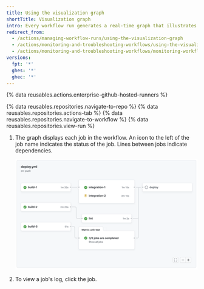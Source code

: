 ```yaml
---
title: Using the visualization graph
shortTitle: Visualization graph
intro: Every workflow run generates a real-time graph that illustrates the run progress. You can use this graph to monitor and debug workflows.
redirect_from:
  - /actions/managing-workflow-runs/using-the-visualization-graph
  - /actions/monitoring-and-troubleshooting-workflows/using-the-visualization-graph
  - /actions/monitoring-and-troubleshooting-workflows/monitoring-workflows/using-the-visualization-graph
versions:
  fpt: '*'
  ghes: '*'
  ghec: '*'
---
```

 
{% data reusables.actions.enterprise-github-hosted-runners %}

{% data reusables.repositories.navigate-to-repo %}
{% data reusables.repositories.actions-tab %}
{% data reusables.repositories.navigate-to-workflow %}
{% data reusables.repositories.view-run %}

1. The graph displays each job in the workflow. An icon to the left of the job name indicates the status of the job. Lines between jobs indicate dependencies.

   ![Screenshot of the visualization graph of a workflow run.](/assets/images/help/actions/workflow-graph.png)
1. To view a job's log, click the job.
